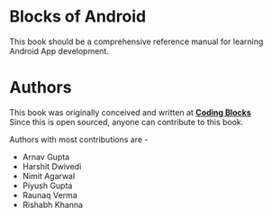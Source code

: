 # Blocks of Android

This book should be a comprehensive reference manual for learning Android App development.

# Authors
This book was originally conceived and written at **[Coding Blocks](https://codingblocks.com)**  
Since this is open sourced, anyone can contribute to this book.

Authors with most contributions are -

- Arnav Gupta
- Harshit Dwivedi
- Nimit Agarwal
- Piyush Gupta
- Raunaq Verma
- Rishabh Khanna
